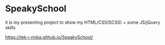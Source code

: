 # SpeakySchool
it is my presenting project to show my HTML/CSS(SCSS) + some JS/jQuery skills

https://tek-i-rinka.github.io/SpeakySchool/
